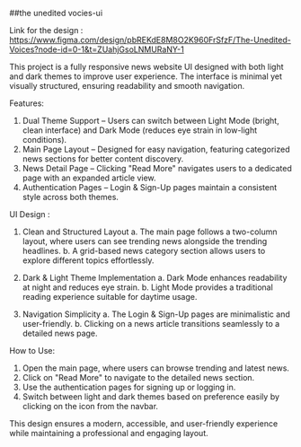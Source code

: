 ##the unedited vocies-ui

Link for the design : https://www.figma.com/design/pbREKdE8M8O2K960FrSfzF/The-Unedited-Voices?node-id=0-1&t=ZUahjGsoLNMURaNY-1

This project is a fully responsive news website UI designed with both light and dark themes to improve user experience. The interface is minimal yet visually structured, ensuring readability and smooth navigation.

Features: 
1. Dual Theme Support – Users can switch between Light Mode (bright, clean interface) and Dark Mode (reduces eye strain in low-light conditions).
2. Main Page Layout – Designed for easy navigation, featuring categorized news sections for better content discovery.
3. News Detail Page – Clicking "Read More" navigates users to a dedicated page with an expanded article view.
4. Authentication Pages – Login & Sign-Up pages maintain a consistent style across both themes.

UI Design :
1. Clean and Structured Layout
  a. The main page follows a two-column layout, where users can see trending news alongside the trending headlines.
  b. A grid-based news category section allows users to explore different topics effortlessly.

2. Dark & Light Theme Implementation
  a. Dark Mode enhances readability at night and reduces eye strain.
  b. Light Mode provides a traditional reading experience suitable for daytime usage.

3. Navigation Simplicity
  a. The Login & Sign-Up pages are minimalistic and user-friendly.
  b. Clicking on a news article transitions seamlessly to a detailed news page.

How to Use:
1. Open the main page, where users can browse trending and latest news.
2. Click on "Read More" to navigate to the detailed news section.
3. Use the authentication pages for signing up or logging in.
4. Switch between light and dark themes based on preference easily by clicking on the icon from the navbar.

This design ensures a modern, accessible, and user-friendly experience while maintaining a professional and engaging layout.

